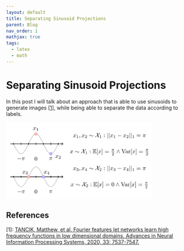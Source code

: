 ```yaml
---
layout: default
title: Separating Sinusoid Projections
parent: Blog
nav_order: 1
mathjax: true
tags: 
  - latex
  - math
---
```




# Separating Sinusoid Projections

In this post I will talk about an approach that is able to use sinusoids to generate images [[1](#references)], while being able to separate the data according to labels.





<img src="./figures/cosine_image.png" width="400"/>





## References

\[1\]: [TANCIK, Matthew, et al. Fourier features let networks learn high frequency functions in low dimensional domains. Advances in Neural Information Processing Systems, 2020, 33: 7537-7547.](https://arxiv.org/abs/2006.10739)